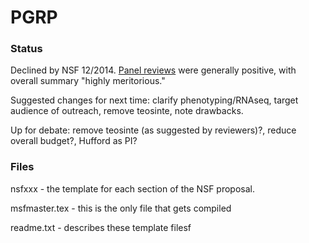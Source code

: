PGRP
====

### Status

Declined by NSF 12/2014. [Panel reviews](https://github.com/RILAB/PGRP/reviews2014.md) were generally positive, with overall summary "highly meritorious."

Suggested changes for next time: clarify phenotyping/RNAseq, target audience of outreach, remove teosinte, note drawbacks.

Up for debate: remove teosinte (as suggested by reviewers)?, reduce overall budget?, Hufford as PI?

### Files

nsfxxx - the template for each section of the NSF proposal.

msfmaster.tex - this is the only file that gets compiled

readme.txt - describes these template filesf



